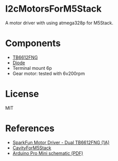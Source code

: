 # I2cMotorsForM5Stack

A motor driver with using atmega328p for M5Stack.

# Components

- [TB6612FNG](http://akizukidenshi.com/catalog/g/gI-11317/)
- [Diode](http://akizukidenshi.com/catalog/g/gI-06014/)
- Terminal mount 6p
- Gear motor: tested with 6v200rpm

# License

MIT

# References

- [SparkFun Motor Driver - Dual TB6612FNG (1A)](https://www.sparkfun.com/products/14451)
- [CavityForM5Stack](https://github.com/asukiaaa/CavityForM5Stack)
- [Arduino Pro Mini schematic (PDF)](https://www.arduino.cc/en/uploads/Main/Arduino-Pro-Mini-schematic.pdf)
